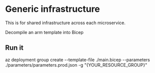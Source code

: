 # Generic infrastructure
This is for shared infrastructure across each microservice.

Decompile an arm template into Bicep

## Run it
az deployment group create --template-file ./main.bicep  --parameters ./parameters/parameters.prod.json -g "{YOUR_RESOURCE_GROUP}"